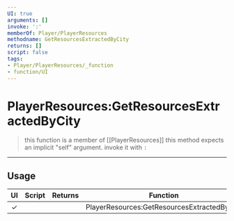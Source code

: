 ```yaml
---
UI: true
arguments: []
invoke: ':'
memberOf: Player/PlayerResources
methodname: GetResourcesExtractedByCity
returns: []
script: false
tags:
- Player/PlayerResources/_function
- function/UI
---
```

# PlayerResources:GetResourcesExtractedByCity
> this function is a member of [[PlayerResources]]
> this method expects an implicit "self" argument. invoke it with `:`
-----
## Usage
|  UI | Script | Returns | Function | Arguments |
|:---:|:------:|-------:|:--------:|:---------|
|✓| ||PlayerResources:GetResourcesExtractedByCity||

